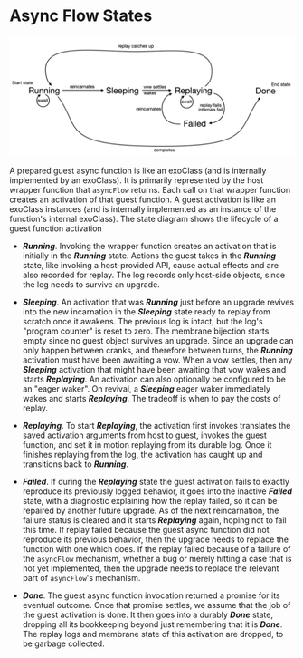 # Async Flow States

![async flow state diagram](./async-flow-states.png)

 A prepared guest async function is like an exoClass (and is internally implemented by an exoClass). It is primarily represented by the host wrapper function that `asyncFlow` returns. Each call on that wrapper function creates an activation of that guest function. A guest activation is like an exoClass instances (and is internally implemented as an instance of the function's internal exoClass). The state diagram shows the lifecycle of a guest function activation

- ***Running***. Invoking the wrapper function creates an activation that is initially in the ***Running*** state. Actions the guest takes in the ***Running*** state, like invoking a host-provided API, cause actual effects and are also recorded for replay. The log records only host-side objects, since the log needs to survive an upgrade.

- ***Sleeping***. An activation that was ***Running*** just before an upgrade revives into the new incarnation in the ***Sleeping*** state ready to replay from scratch once it awakens. The previous log is intact, but the log's "program counter" is reset to zero. The membrane bijection starts empty since no guest object survives an upgrade. Since an upgrade can only happen between cranks, and therefore between turns, the ***Running*** activation must have been awaiting a vow. When a vow settles, then any ***Sleeping*** activation that might have been awaiting that vow wakes and starts ***Replaying***. An activation can also optionally be configured to be an "eager waker". On revival, a ***Sleeping*** eager waker immediately wakes and starts ***Replaying***. The tradeoff is when to pay the costs of replay.

- ***Replaying***. To start ***Replaying***, the activation first invokes translates the saved activation arguments from host to guest, invokes the guest function, and set it in motion replaying from its durable log. Once it finishes replaying from the log, the activation has caught up and transitions back to ***Running***.

- ***Failed***. If during the ***Replaying*** state the guest activation fails to exactly reproduce its previously logged behavior, it goes into the inactive ***Failed*** state, with a diagnostic explaining how the replay failed, so it can be repaired by another future upgrade. As of the next reincarnation, the failure status is cleared and it starts ***Replaying*** again, hoping not to fail this time. If replay failed because the guest async function did not reproduce its previous behavior, then the upgrade needs to replace the function with one which does. If the replay failed because of a failure of the `asyncFlow` mechanism, whether a bug or merely hitting a case that is not yet implemented, then the upgrade needs to replace the relevant part of `asyncFlow`'s mechanism.

- ***Done***. The guest async function invocation returned a promise for its eventual outcome. Once that promise settles, we assume that the job of the guest activation is done. It then goes into a durably ***Done*** state, dropping all its bookkeeping beyond just remembering that it is ***Done***. The replay logs and membrane state of this activation are dropped, to be garbage collected.
